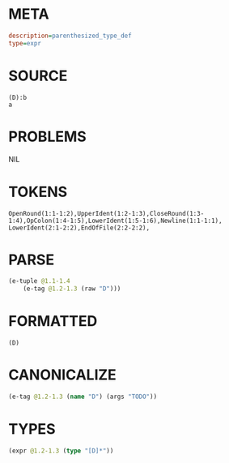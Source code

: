 # META
~~~ini
description=parenthesized_type_def
type=expr
~~~
# SOURCE
~~~roc
(D):b
a
~~~
# PROBLEMS
NIL
# TOKENS
~~~zig
OpenRound(1:1-1:2),UpperIdent(1:2-1:3),CloseRound(1:3-1:4),OpColon(1:4-1:5),LowerIdent(1:5-1:6),Newline(1:1-1:1),
LowerIdent(2:1-2:2),EndOfFile(2:2-2:2),
~~~
# PARSE
~~~clojure
(e-tuple @1.1-1.4
	(e-tag @1.2-1.3 (raw "D")))
~~~
# FORMATTED
~~~roc
(D)
~~~
# CANONICALIZE
~~~clojure
(e-tag @1.2-1.3 (name "D") (args "TODO"))
~~~
# TYPES
~~~clojure
(expr @1.2-1.3 (type "[D]*"))
~~~
